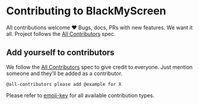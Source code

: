 # Contributing to BlackMyScreen

All contributions welcome ❤️ Bugs, docs, PRs with new features. We want it all. Project follows the [All Contributors](https://allcontributors.org/docs/en/bot/usage) spec.

## Add yourself to contributors

We follow the [All Contributors](https://allcontributors.org/docs/en/bot/usage) spec to give credit to everyone. Just mention someone and they'll be added as a contributor.

`@all-contributors please add @example for X`

Please refer to [emoji-key](https://allcontributors.org/docs/en/emoji-key) for all available contribution types.